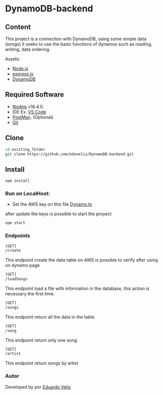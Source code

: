 # DynamoDB-backend

## Content 

This project is a connection with DynamoDB, using some simple data (songs) it seeks to use the basic functions of dynamos such as reading, writing, data ordering.

Assets:
- [Node.js](https://nodejs.org/es/)
- [express.js](https://expressjs.com/es/)
- [DynamoDB](https://docs.aws.amazon.com/amazondynamodb/latest/developerguide/Introduction.html)

## Required Software

- [Nodejs](https://nodejs.org/es/download/) v16.4.0.
- IDE Ex. [VS Code](https://code.visualstudio.com/download)
- [PostMan](https://www.postman.com/downloads/). (Optional)
- [Git](https://git-scm.com/downloads)

## Clone

```bash
cd existing_folder
git clone https://github.com/eduveliz/DynamoDB-backend.git

```

## Install

```bash
npm install

```

### Run on LocalHost:

- Set the AWS key on this file [Dynamo.ts](/src/Services/Dynamo.ts )

after update the keys is possible to start the proyect

```bash
npm start
```

### Endpoints

```bash
[GET]
/create

```
This endpoint create the data table on AWS is possible to verify after using on dynamo page


```bash
[GET]
/loadSongs
```
This endpoint load a file with information in the database, this action is necessary the first time.


```bash
[GET]
/songs
```
This endpoint return all the data in the table.


```bash
[GET]
/song
```
This endpoint return only one song 


```bash
[GET]
/artist
```
This endpoint return songs by artist
  

### Autor

Developed by por [Eduardo Veliz](https://github.com/eduveliz)
